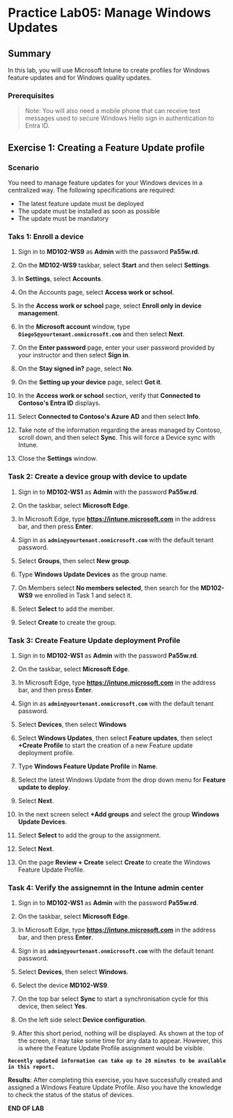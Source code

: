 # Practice Lab05: Manage Windows Updates

## Summary

In this lab, you will use Microsoft Intune to create profiles for Windows feature updates and for Windows quality updates.

### Prerequisites

  > Note: You will also need a mobile phone that can receive text messages used to secure Windows Hello sign in authentication to Entra ID.

## Exercise 1: Creating a Feature Update profile

### Scenario

You need to manage feature updates for your Windows devices in a centralized way.
The following specifications are required:

- The latest feature update must be deployed
- The update must be installed as soon as possible
- The update must be mandatory

### Taks 1: Enroll a device

1. Sign in to **MD102-WS9** as **Admin** with the password **Pa55w.rd**.

2. On the **MD102-WS9** taskbar, select **Start** and then select **Settings**.

3. In **Settings**, select **Accounts**.

4. On the Accounts page, select **Access work or school**.

5. In the **Access work or school** page, select **Enroll only in device management**.

6. In the **Microsoft account** window, type **`DiegoS@yourtenant.onmicrosoft.com`** and then select **Next**.

7. On the **Enter password** page, enter your user password provided by your instructor and then select **Sign in**.

8. On the **Stay signed in?** page, select **No**.

9.  On the **Setting up your device** page, select **Got it**. 

10. In the **Access work or school** section, verify that **Connected to Contoso's Entra ID** displays.

11. Select **Connected to Contoso's Azure AD** and then select **Info**.

12. Take note of the information regarding the areas managed by Contoso, scroll down, and then select **Sync**. This will force a Device sync with Intune.

13. Close the **Settings** window.

### Task 2: Create a device group with device to update

1. Sign in to **MD102-WS1** as **Admin** with the password **Pa55w.rd**.

2. On the taskbar, select **Microsoft Edge**.

3. In Microsoft Edge, type **https://intune.microsoft.com** in the  address bar, and then press **Enter**. 

4. Sign in as **`admin@yourtenant.onmicrosoft.com`** with the default tenant password.

5. Select **Groups**, then select **New group**.

6. Type **Windows Update Devices** as the group name.

7. On Members select **No members selected**, then search for the **MD102-WS9** we enrolled in Task 1 and select it.

8. Select **Select** to add the member.

9. Select **Create** to create the group.

### Task 3: Create Feature Update deployment Profile

1. Sign in to **MD102-WS1** as **Admin** with the password **Pa55w.rd**.

2. On the taskbar, select **Microsoft Edge**.

3. In Microsoft Edge, type **https://intune.microsoft.com** in the  address bar, and then press **Enter**. 

4. Sign in as **`admin@yourtenant.onmicrosoft.com`** with the default tenant password.

5. Select **Devices**, then select **Windows**

6. Select **Windows Updates**, then select **Feature updates**, then select **+Create Profile** to start the creation of a new Feature update deployment profile. 

7. Type **Windows Feature Update Profile** in **Name**.

8. Select the latest Windows Update from the drop down menu for **Feature update to deploy**.

9. Select **Next**.

10. In the next screen select **+Add groups** and select the group **Windows Update Devices**. 

11. Select **Select** to add the group to the assignment.

12. Select **Next**.

13. On the page **Review + Create** select **Create** to create the Windows Feature Update Profile.

### Task 4: Verify the assignemnt in the Intune admin center

1. Sign in to **MD102-WS1** as **Admin** with the password **Pa55w.rd**.

2. On the taskbar, select **Microsoft Edge**.

3. In Microsoft Edge, type **https://intune.microsoft.com** in the  address bar, and then press **Enter**. 

4. Sign in as **`admin@yourtenant.onmicrosoft.com`** with the default tenant password.

5. Select **Devices**, then select **Windows**.

6. Select the device **MD102-WS9**.

7. On the top bar select **Sync** to start a synchronisation cycle for this device, then select **Yes**.

8. On the left side select **Device configuration**.

9. After this short period, nothing will be displayed. As shown at the top of the screen, it may take some time for any data to appear. However, this is where the Feature Update Profile assignment would be visible.

**`Recently updated information can take up to 20 minutes to be available in this report.`**

**Results**: After completing this exercise, you have successfully created and assigned a Windows Feature Update Profile. Also you have the knowledge to check the status of the status of devices.

**END OF LAB**